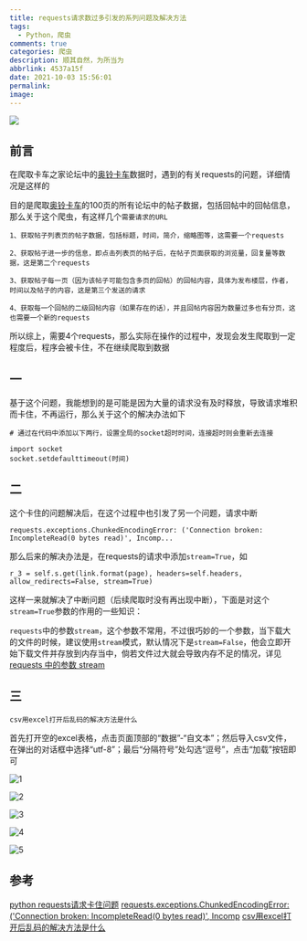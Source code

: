 ```yaml
---
title: requests请求数过多引发的系列问题及解决方法
tags:
  - Python，爬虫
comments: true
categories: 爬虫
description: 顺其自然，为所当为
abbrlink: 4537a15f
date: 2021-10-03 15:56:01
permalink:
image:
---
```


<img class="joel-img" src="http://image.joelyings.com/20211003-6.png">

<!-- more -->

## 前言
在爬取卡车之家论坛中的[奥铃卡车](https://so.360che.com/?nsid=4&srt=def&sti=0&q=%E5%A5%A5%E9%93%83&page=1)数据时，遇到的有关requests的问题，详细情况是这样的

目的是爬取[奥铃卡车](https://so.360che.com/?nsid=4&srt=def&sti=0&q=%E5%A5%A5%E9%93%83&page=1)的100页的所有论坛中的帖子数据，包括回帖中的回帖信息，那么关于这个爬虫，有这样几个`需要请求的URL`

```
1、获取帖子列表页的帖子数据，包括标题，时间，简介，缩略图等，这需要一个requests

2、获取帖子进一步的信息，即点击列表页的帖子后，在帖子页面获取的浏览量，回复量等数据，这是第二个requests

3、获取帖子每一页（因为该帖子可能包含多页的回帖）的回帖内容，具体为发布楼层，作者，时间以及帖子的内容，这是第三个发送的请求

4、获取每一个回帖的二级回帖内容（如果存在的话），并且回帖内容因为数量过多也有分页，这也需要一个新的requests
```

所以综上，需要4个requests，那么实际在操作的过程中，发现会发生爬取到一定程度后，程序会被卡住，不在继续爬取到数据

## 一

基于这个问题，我能想到的是可能是因为大量的请求没有及时释放，导致请求堆积而卡住，不再运行，那么关于这个的解决办法如下


```
# 通过在代码中添加以下两行，设置全局的socket超时时间，连接超时则会重新去连接

import socket 
socket.setdefaulttimeout(时间) 
```

## 二

这个卡住的问题解决后，在这个过程中也引发了另一个问题，请求中断

```
requests.exceptions.ChunkedEncodingError: ('Connection broken: IncompleteRead(0 bytes read)', Incomp...
```

那么后来的解决办法是，在requests的请求中添加`stream=True`，如

```
r_3 = self.s.get(link.format(page), headers=self.headers, allow_redirects=False, stream=True)
```

这样一来就解决了中断问题（后续爬取时没有再出现中断），下面是对这个`stream=True`参数的作用的一些知识：

`requests`中的参数`stream`，这个参数不常用，不过很巧妙的一个参数，当下载大的文件的时候，建议使用`stream`模式，默认情况下是`stream=False`，他会立即开始下载文件并存放到内存当中，倘若文件过大就会导致内存不足的情况，详见[requests 中的参数 stream](https://blog.csdn.net/a12355556/article/details/113785207)

## 三

`csv用excel打开后乱码的解决方法是什么`

<p id="div-border-left-red">首先打开空的excel表格，点击页面顶部的“数据”-“自文本”；然后导入csv文件，在弹出的对话框中选择“utf-8”；最后“分隔符号”处勾选“逗号”，点击“加载”按钮即可</p>

![1](http://image.joelyings.com/2021-10-03_1.png)

![2](http://image.joelyings.com/2021-10-03_2.png)

![3](http://image.joelyings.com/2021-10-03_3.png)

![4](http://image.joelyings.com/2021-10-03_4.png)

![5](http://image.joelyings.com/2021-10-03_5.png)




## 参考

[python requests请求卡住问题](https://www.cnblogs.com/niansi/p/7143736.html)
[requests.exceptions.ChunkedEncodingError: ('Connection broken: IncompleteRead(0 bytes read)', Incomp](https://blog.csdn.net/guangheli/article/details/100522297)
[csv用excel打开后乱码的解决方法是什么](https://www.php.cn/topic/excel/477091.html)